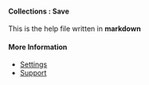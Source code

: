 #### Collections : Save

This is the help file written in **markdown**

#### More Information

- [Settings](/settings)
- [Support](/support)
